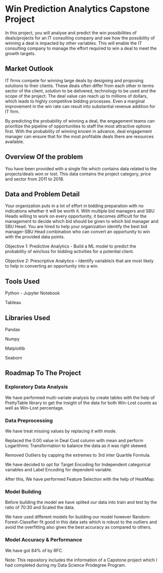 
# Win Prediction Analytics Capstone Project

In this project, you will analyse and predict the win possibilities of deals/projects for an IT consulting company and see how the possibility of winning a deal is impacted by other variables. This will enable the IT consulting company to manage the effort required to win a deal to meet the growth targets.  

## Market Outlook

IT firms compete for winning large deals by designing and proposing solutions to their clients. These deals often differ from each other in terms sector of the client, solution to be delivered, technology to be used and the scope of the project. The deal value can reach up to millions of dollars, which leads to highly competitive bidding processes. Even a marginal improvement in the win rate can result into substantial revenue addition for IT firm.

By predicting the probability of winning a deal, the engagement teams can prioritize the pipeline of opportunities to staff the most attractive options first. With the probability of winning known in advance, deal engagement manager can ensure that for the most profitable deals there are resources available.

## Overview Of the problem

You have been provided with a single file which contains data related to the projects/deals won or lost. This data contains the project category, price and sector from 2011 to 2018.

## Data and Problem Detail

Your organization puts in a lot of effort in bidding preparation with no indications whether it will be worth it. With multiple bid managers and SBU Heads willing to work on every opportunity, it becomes difficult for the management to decide which bid should be given to which bid manager and SBU Head. You are hired to help your organization identify the best bid manager-SBU Head combination who can convert an opportunity to win with the provided data points.

Objective 1: Predictive Analytics - Build a ML model to predict the probability of win/loss for bidding activities for a potential client.

Objective 2: Prescriptive Analytics – Identify variable/s that are most likely to help in converting an opportunity into a win.

## Tools Used

Python - Jupyter Notebook

Tableau

## Libraries Used 

Pandas

Numpy

Matplotlib

Seaborn

## Roadmap To The Project

### Exploratory Data Analysis

We have performed multi-variate analysis by create tables with the help of PrettyTable library to get the insight of the data for both Win-Lost counts as well as Win-Lost percentage.  

### Data Preprocessing

We have treat missing values by replacing it with mode.

Replaced the 0.00 value in Deal Cost column with mean and perform Logarithmic Transformation to balance the data as it was right skewed.

Removed Outliers by capping the extremes to 3rd inter Quartile Formula.

We have decided to opt for Target Encoding for Independent categorical variables and Label Encoding for dependent variable.

After this, We have performed Feature Selection with the help of HeatMap.

### Model Building

Before building the model we have splited our data into train and test by the ratio of 70:30 and Scaled the data.

We have used different models for building our model however Random-Forest-Classifier fit good in this data sets which is robust to the outliers and avoid the overfitting also gives the best accuracy as compared to others.

### Model Accuracy & Performance

We have got 84% of by RFC.


Note: 
This repository includes the information of a Capstone project which I had completed during my Data Science Prodegree Program.


